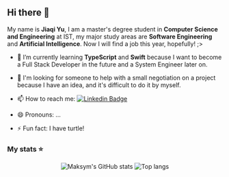 ## Hi there 👋

My name is **Jiaqi Yu**, I am a master's degree student in **Computer Science and Engineering** at IST,  my major study areas are **Software Engineering** and **Artificial Intelligence**. Now I will find a job this year, hopefully! ;>

<!--- 🔭 I’m currently working on some full stack project-->
- 🌱 I’m currently learning **TypeScript** and **Swift** because I want to become a Full Stack Developer in the future and a System Engineer later on.
- 🤔 I'm looking for someone to help with a small negotiation on a project because I have an idea, and it's difficult to do it by myself.

- 📫 How to reach me: [![Linkedin Badge](https://img.shields.io/badge/-Maksym_Rudnyi-0e76a8?style=flat&labelColor=0e76a8&logo=linkedin&logoColor=white)](https://www.linkedin.com/in/jiaqi-yu-sun/)
- 😄 Pronouns: ...
- ⚡ Fun fact: I have turtle!

### My stats ⭐

<div align="center">
<img alt="Maksym's GitHub stats" src="https://github-readme-stats.vercel.app/api?username=jiaqiyusun&show_icons=true&theme=transparent"/>
<img alt="Top langs" src="https://github-readme-stats.vercel.app/api/top-langs/?username=jiaqiyusun&layout=compact&&langs_count=8"/>
</div>
